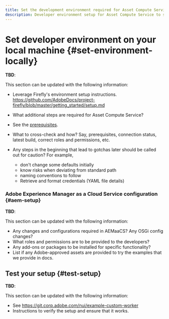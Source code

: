 ```yaml
---
title: Set the development environment required for Asset Compute Service.
description: Developer environment setup for Asset Compute Service to start creating and testing custom code.
---
```


# Set developer environment on your local machine {#set-environment-locally}

**TBD**:

This section can be updated with the following information:

* Leverage Firefly's environment setup instructions. https://github.com/AdobeDocs/project-firefly/blob/master/getting_started/setup.md

* What additional steps are required for Asset Compute Service?

* See the [prerequisites](introduction.md#prerequisites).

* What to cross-check and how? Say, prerequisites, connection status, latest build, correct roles and permissions, etc.

* Any steps in the beginning that lead to gotchas later should be called out for caution? For example,
  * don't change some defaults initially
  * know risks when deviating from standard path
  * naming conventions to follow
  * Retrieve and format credentials (YAML file details)

### Adobe Experience Manager as a Cloud Service configuration {#aem-setup}

**TBD**:

This section can be updated with the following information:

* Any changes and configurations required in AEMaaCS? Any OSGi config changes?
* What roles and permissions are to be provided to the developers?
* Any add-ons or packages to be installed for specific functionality?
* List if any Adobe-approved assets are provided to try the examples that we provide in docs.

## Test your setup {#test-setup}

**TBD**:

This section can be updated with the following information:

* See https://git.corp.adobe.com/nui/example-custom-worker
* Instructions to verify the setup and ensure that it works.

